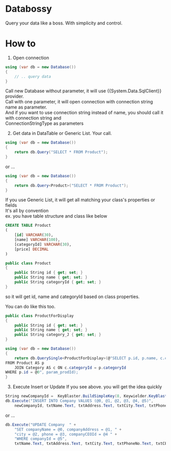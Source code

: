 Databossy
=========

Query your data like a boss. With simplicity and control.

# How to

1. Open connection  
```csharp
using (var db = new Database())
{
    // .. query data
}
```  

Call new Database without parameter, it will use {{System.Data.SqlClient}} provider.  
Call with one parameter, it will open connection with connection string name as parameter.  
And if you want to use connection string instead of name, you should call it with connection string and  
ConnectionStringType as parameters  

2. Get data in DataTable or Generic List. Your call.  
```csharp
using (var db = new Database())
{
    return db.Query("SELECT * FROM Product");
}
```  
  
or ...  
  
```csharp
using (var db = new Database())
{
    return db.Query<Product>("SELECT * FROM Product");
}
```  

If you use Generic List, it will get all matching your class's properties or fields  
It's all by convention  
ex. 
you have table structure and class like below  
```sql
CREATE TABLE Product
(
    [id] VARCHAR(30),
    [name] VARCHAR(100),
    [categoryId] VARCHAR(30),
    [price] DECIMAL
)
```

```csharp
public class Product
{
    public String id { get; set; }
    public String name { get; set; }
    public String categoryId { get; set; }
}
```

so it will get id, name and categoryId based on class properties.  

You can do like this too.  
```csharp
public class ProductForDisplay
{
    public String id { get; set; }
    public String name { get; set; }
    public String category_J { get; set; }
}

using (var db = new Database())
{
    return db.QuerySingle<ProductForDisplay>(@"SELECT p.id, p.name, c.categoryName AS category_J 
FROM Product AS p
    JOIN Category AS c ON c.categoryId = p.categoryId
WHERE p.id = @0", param_prodId);
}
```

3. Execute Insert or Update 
If you see above. you will get the idea quickly  
```csharp
String newCompanyId =  KeyBlaster.BuildSimpleKey(8, Keywielder.KeyBlaster.SimpleKeyType.ALPHANUMERIC);
db.Execute("INSERT INTO Company VALUES (@0, @1, @2, @3, @4, @5)",
    newCompanyId, txtName.Text, txtAddress.Text, txtCity.Text, txtPhoneNo.Text, txtCEOId.Text);
```

or ...  

```csharp
db.Execute("UPDATE Company  " +
    "SET companyName = @0, companyAddress = @1, " +
    "city = @2, phone = @3, companyCEOId = @4 " +
    "WHERE companyId = @5",
    txtName.Text, txtAddress.Text, txtCity.Text, txtPhoneNo.Text, txtCEOId.Text, txtCompanyId.Text);
```
